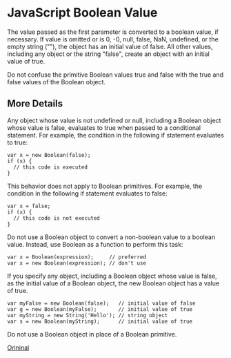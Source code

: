 # JavaScript Boolean Value

The value passed as the first parameter is converted to a boolean value, if necessary. If value is omitted or is 0, -0, null, false, NaN, undefined, or the empty string (""), the object has an initial value of false. All other values, including any object or the string "false", create an object with an initial value of true.

Do not confuse the primitive Boolean values true and false with the true and false values of the Boolean object.

## More Details

Any object whose value is not undefined or null, including a Boolean object whose value is false, evaluates to true when passed to a conditional statement. For example, the condition in the following if statement evaluates to true:

```
var x = new Boolean(false);
if (x) {
  // this code is executed
}
```
This behavior does not apply to Boolean primitives. For example, the condition in the following if statement evaluates to false:

```
var x = false;
if (x) {
  // this code is not executed
}
```
Do not use a Boolean object to convert a non-boolean value to a boolean value. Instead, use Boolean as a function to perform this task:

```
var x = Boolean(expression);     // preferred
var x = new Boolean(expression); // don't use
```
If you specify any object, including a Boolean object whose value is false, as the initial value of a Boolean object, the new Boolean object has a value of true.

```
var myFalse = new Boolean(false);   // initial value of false
var g = new Boolean(myFalse);       // initial value of true
var myString = new String('Hello'); // string object
var s = new Boolean(myString);      // initial value of true
```
Do not use a Boolean object in place of a Boolean primitive.

[Orininal](https://developer.mozilla.org/en-US/docs/Web/JavaScript/Reference/Global_Objects/Boolean)